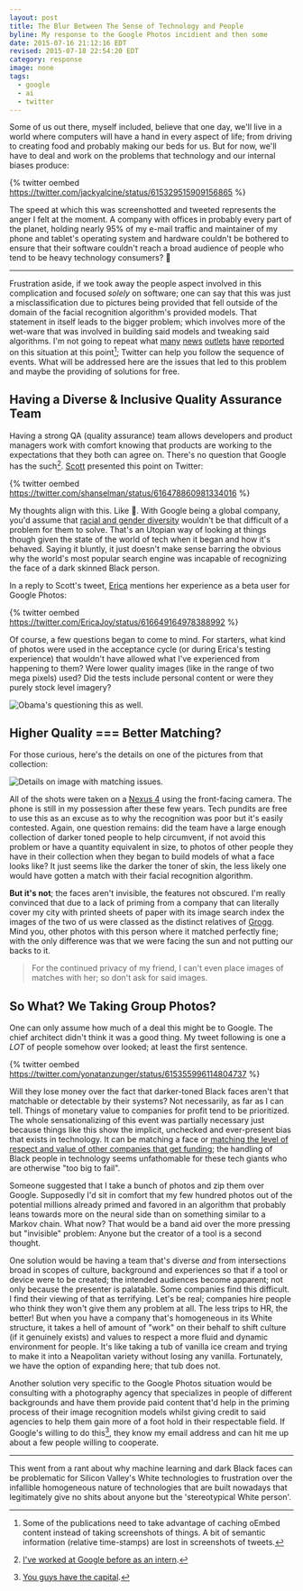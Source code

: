 ```yaml
---
layout: post
title: The Blur Between The Sense of Technology and People
byline: My response to the Google Photos incidient and then some
date: 2015-07-16 21:12:16 EDT
revised: 2015-07-18 22:54:20 EDT
category: response
image: none
tags:
  - google
  - ai
  - twitter
---
```


Some of us out there, myself included, believe that one day, we'll live in a
world where computers will have a hand in every aspect of life; from driving to
creating food and probably making our beds for us. But for now, we'll have to deal
and work on the problems that technology and our internal biases produce:

{% twitter oembed https://twitter.com/jackyalcine/status/615329515909156865 %}

The speed at which this was screenshotted and tweeted represents the anger
I felt at the moment. A company with offices in probably every part of the
planet, holding nearly 95% of my e-mail traffic and maintainer of my phone and
tablet's operating system and hardware couldn't be bothered to ensure that their
software couldn't reach a broad audience of people who tend to be heavy technology
consumers? :triumph:

---

Frustration aside, if we took away the people aspect involved in this
complication and focused *solely* on software; one can say that this was just
a misclassification due to pictures being provided that fell outside of the
domain of the facial recognition algorithm's provided models. That statement in
itself leads to the bigger problem; which involves more of the wet-ware that was
involved in building said models and tweaking said algorithms. I'm not going to
repeat what [many][5] [news][6] [outlets][7] [have][8] [reported][9] on this
situation at this point[^1]; Twitter can help you follow the sequence of events.
What will be addressed here are the issues that led to this problem and maybe
the providing of solutions for free.

## Having a Diverse & Inclusive Quality Assurance Team

Having a strong QA (quality assurance) team allows developers and product
managers work with comfort knowing that products are working to the expectations
that they both can agree on. There's no question that Google has the such[^2].
[Scott][sh] presented this point on Twitter:

{% twitter oembed https://twitter.com/shanselman/status/616478860981334016 %}

My thoughts align with this. Like :100:. With Google being a global company, you'd
assume that [racial and gender diversity][13] wouldn't be that difficult of a
problem for them to solve. That's an Utopian way of looking at things though
given the state of the world of tech when it began and how it's behaved.
Saying it bluntly, it just doesn't make sense barring the obvious why the
world's most popular search engine was incapable of recognizing the face of
a dark skinned Black person.

In a reply to Scott's tweet, [Erica][eb] mentions her experience as a beta user
for Google Photos:

{% twitter oembed https://twitter.com/EricaJoy/status/616649164978388992 %}

Of course, a few questions began to come to mind. For starters, what kind of photos
were used in the acceptance cycle (or during Erica's testing experience) that
wouldn't have allowed what I've experienced from happening to them? Were lower
quality images (like in the range of two mega pixels) used? Did the tests include
personal content or were they purely stock level imagery?

![Obama's questioning this as well.](/images/obama-wtf.gif)

## Higher Quality === Better Matching?

For those curious, here's the details on one of the pictures from that collection:

![Details on image with matching issues.](/images/snapshot249.png)

All of the shots were taken on a [Nexus 4][10] using the front-facing camera.
The phone is still in my possession after these few years. Tech pundits are
free to use this as an excuse as to why the recognition was poor but it's
easily contested. Again, one question remains: did the team have a large
enough collection of darker toned people to help circumvent, if not avoid this
problem or have a quantity equivalent in size, to photos of other people they have
in their collection when they began to build models of what a face looks like? 
It just seems like the darker the toner of skin, the less likely one would have
gotten a match with their facial recognition algorithm. 

**But it's not**; the faces aren't invisible, the features not obscured. I'm really
convinced that due to a lack of priming from a company that can literally cover
my city with printed sheets of paper with its image search index the images of
the two of us were classed as the distinct relatives of [Grogg][11]. Mind you,
other photos with this person where it matched perfectly fine; with the only
difference was that we were facing the sun and not putting our backs to it.

> For the continued privacy of my friend, I can't even place images of matches
> with her; so don't ask for said images.

## So What? We Taking Group Photos?

One can only assume how much of a deal this might be to Google. The chief
architect didn't think it was a good thing. My tweet following is one a _LOT_ of
people somehow over looked; at least the first sentence.

{% twitter oembed https://twitter.com/yonatanzunger/status/615355996114804737 %}

Will they lose money over the fact that darker-toned Black faces aren't that
matchable or detectable by their systems? Not necessarily, as far as I can tell.
Things of monetary value to companies for profit tend to be prioritized.
The whole sensationalizing of this event was partially necessary just because
things like this show the implicit, unchecked and ever-present bias that
exists in technology. It can be matching a face or [matching the level of respect
and value of other companies that get funding][12]; the handling of Black
people in technology seems unfathomable for these tech giants who are
otherwise "too big to fail".

Someone suggested that I take a bunch of photos and zip them over Google.
Supposedly I'd sit in comfort that my few hundred photos out of the potential
millions already primed and favored in an algorithm that probably leans towards
more on the neural side than on something similar to a Markov chain. What now?
That would be a band aid over the more pressing but "invisible" problem: Anyone
but the creator of a tool is a second thought.

One solution would be having a team that's diverse _and_ from intersections broad
in scopes of culture, background and experiences so that if a tool or device were
to be created; the intended audiences become apparent; not only because the
presenter is palatable. Some companies find this difficult. I find their viewing
of that as terrifying. Let's be real; companies hire people who think they won't
give them any problem at all. The less trips to HR, the better! But when you
have a company that's homogeneous in its White structure, it takes a hell of
amount of "work" on their behalf to shift culture (if it genuinely exists) and
values to respect a more fluid and dynamic environment for people. It's like
taking a tub of vanilla ice cream and trying to make it into a Neapolitan
variety without losing any vanilla. Fortunately, we have the option of expanding
here; that tub does not.

Another solution very specific to the Google Photos situation would be
consulting with a photography agency that specializes in people of different
backgrounds and have them provide paid content that'd help in the priming
process of their image recognition models whilst giving credit to said agencies
to help them gain more of a foot hold in their respectable field. If Google's
willing to do this[^3], they know my email address and can hit me up about a few
people willing to cooperate.

---

This went from a rant about why machine learning and dark Black faces can be
problematic for Silicon Valley's White technologies to frustration over the
infallible homogeneous nature of technologies that are built nowadays that
legitimately give no shits about anyone but the 'stereotypical White person'.

[sh]: http://hanselman.com
[eb]: https://twitter.com/ericajoy/
[1]: https://photos.google.com/search
[2]: https://www.google.com/intl/en/photos/about/
[3]: /work/resume/
[4]: /about/
[5]: http://arstechnica.com/business/2015/06/google-dev-apologizes-after-photos-app-tags-black-people-as-gorillas/
[6]: https://www.theverge.com/2015/7/1/8880363/google-apologizes-photos-app-tags-two-black-people-gorillas/
[7]: http://www.huffingtonpost.com/2015/07/02/google-black-people-goril_n_7717008.html/
[8]: http://www.bbc.com/news/technology-33347866
[9]: http://bits.blogs.nytimes.com/2015/07/01/google-photos-mistakenly-labels-black-people-gorillas/
[10]: http://www.phonearena.com/phones/Google-Nexus-4_id7531
[11]: http://marvel.wikia.com/Grogg_(Earth-616)
[12]: https://medium.com/@blastchatbleez/black-ideas-matter-10345d0b4d2b#a967
[13]: https://encrypted.google.com/diversity/
[14]: https://www.crunchbase.com/organization/google/investments
[^1]: Some of the publications need to take advantage of caching oEmbed content instead of taking screenshots of things. A bit of semantic information (relative time-stamps) are lost in screenshots of tweets.
[^2]: [I've worked at Google before as an intern][3].
[^3]: [You guys have the capital][14].
